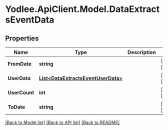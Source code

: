 # Yodlee.ApiClient.Model.DataExtractsEventData

## Properties

Name | Type | Description | Notes
------------ | ------------- | ------------- | -------------
**FromDate** | **string** |  | [optional] [readonly] 
**UserData** | [**List&lt;DataExtractsEventUserData&gt;**](DataExtractsEventUserData.md) |  | [optional] [readonly] 
**UserCount** | **int** |  | [optional] [readonly] 
**ToDate** | **string** |  | [optional] [readonly] 

[[Back to Model list]](../README.md#documentation-for-models) [[Back to API list]](../README.md#documentation-for-api-endpoints) [[Back to README]](../README.md)

